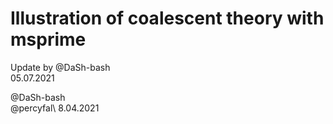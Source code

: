 # Illustration of coalescent theory with msprime

Update by @DaSh-bash\
05.07.2021



@DaSh-bash\
@percyfal\ 
8.04.2021
